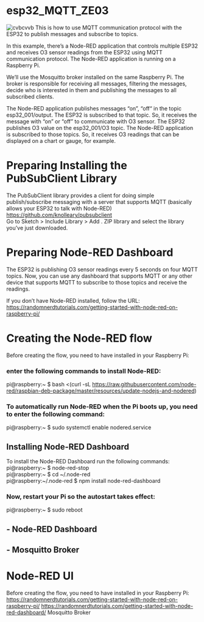 # esp32_MQTT_ZE03
![cvbcvvb](https://user-images.githubusercontent.com/32832715/116376370-257e9b80-a84b-11eb-8fb2-a6792777a022.PNG)
This is how to use MQTT communication protocol with the ESP32 to publish messages and subscribe to topics.

In this example, there’s a Node-RED application that controls multiple ESP32 and receives O3 sensor readings from the ESP32 using MQTT communication protocol. The Node-RED application is running on a Raspberry Pi.

We’ll use the Mosquitto broker installed on the same Raspberry Pi. The broker is responsible for receiving all messages, filtering the messages, decide who is interested in them and publishing the messages to all subscribed clients.

The Node-RED application publishes messages “on”, “off“ in the topic esp32_001/output.
The ESP32 is subscribed to that topic. So, it receives the message with “on” or “off” to communicate with O3 sensor.
The ESP32 publishes O3 value on the esp32_001/O3 topic.
The Node-RED application is subscribed to those topics. So, it receives O3 readings that can be displayed on a chart or gauge, for example.

# Preparing Installing the PubSubClient Library
The PubSubClient library provides a client for doing simple publish/subscribe messaging with a server that supports MQTT (basically allows your ESP32 to talk with Node-RED)  
https://github.com/knolleary/pubsubclient  
Go to Sketch > Include Library > Add . ZIP library and select the library you’ve just downloaded.

# Preparing Node-RED Dashboard
The ESP32 is publishing O3 sensor readings every 5 seconds on four MQTT topics. Now, you can use any dashboard that supports MQTT or any other device that supports MQTT to subscribe to those topics and receive the readings.

If you don’t have Node-RED installed, follow the URL: https://randomnerdtutorials.com/getting-started-with-node-red-on-raspberry-pi/

# Creating the Node-RED flow
Before creating the flow, you need to have installed in your Raspberry Pi:

### enter the following commands to install Node-RED:
pi@raspberry:~ $ bash <(curl -sL https://raw.githubusercontent.com/node-red/raspbian-deb-package/master/resources/update-nodejs-and-nodered)   

### To automatically run Node-RED when the Pi boots up, you need to enter the following command:
pi@raspberry:~ $ sudo systemctl enable nodered.service  

## Installing Node-RED Dashboard
To install the Node-RED Dashboard run the following commands:   
pi@raspberry:~ $ node-red-stop   
pi@raspberry:~ $ cd ~/.node-red   
pi@raspberry:~/.node-red $ npm install node-red-dashboard   

### Now, restart your Pi so the autostart takes effect:
pi@raspberry:~ $ sudo reboot  



## - Node-RED Dashboard
## - Mosquitto Broker

# Node-RED UI
Before creating the flow, you need to have installed in your Raspberry Pi:  
https://randomnerdtutorials.com/getting-started-with-node-red-on-raspberry-pi/
https://randomnerdtutorials.com/getting-started-with-node-red-dashboard/
Mosquitto Broker
